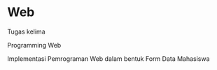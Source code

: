 # Web

Tugas kelima

Programming Web

Implementasi Pemrograman Web dalam bentuk Form Data Mahasiswa
